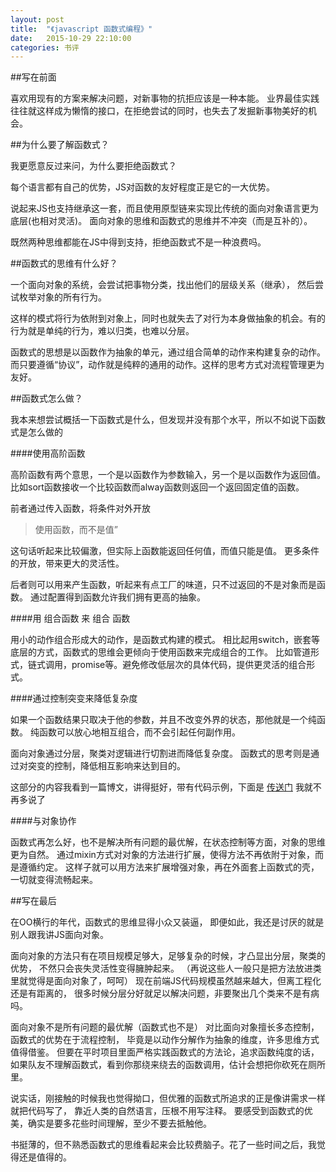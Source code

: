 ```yaml
---
layout: post
title:  "《javascript 函数式编程》"
date:   2015-10-29 22:10:00
categories: 书评
---
```


##写在前面

喜欢用现有的方案来解决问题，对新事物的抗拒应该是一种本能。
业界最佳实践往往就这样成为懒惰的接口，在拒绝尝试的同时，也失去了发掘新事物美好的机会。

##为什么要了解函数式？

我更愿意反过来问，为什么要拒绝函数式？

每个语言都有自己的优势，JS对函数的友好程度正是它的一大优势。

说起来JS也支持继承这一套，而且使用原型链来实现比传统的面向对象语言更为底层(也相对灵活)。
面向对象的思维和函数式的思维并不冲突（而是互补的）。

既然两种思维都能在JS中得到支持，拒绝函数式不是一种浪费吗。

##函数式的思维有什么好？

一个面向对象的系统，会尝试把事物分类，找出他们的层级关系（继承），
然后尝试枚举对象的所有行为。

这样的模式将行为依附到对象上，同时也就失去了对行为本身做抽象的机会。有的行为就是单纯的行为，难以归类，也难以分层。

函数式的思想是以函数作为抽象的单元，通过组合简单的动作来构建复杂的动作。
而只要遵循“协议”，动作就是纯粹的通用的动作。这样的思考方式对流程管理更为友好。

##函数式怎么做？

我本来想尝试概括一下函数式是什么，但发现并没有那个水平，所以不如说下函数式是怎么做的

####使用高阶函数

高阶函数有两个意思，一个是以函数作为参数输入，另一个是以函数作为返回值。
比如sort函数接收一个比较函数而alway函数则返回一个返回固定值的函数。

前者通过传入函数，将条件对外开放
>使用函数，而不是值”

这句话听起来比较偏激，但实际上函数能返回任何值，而值只能是值。
更多条件的开放，带来更大的灵活性。

后者则可以用来产生函数，听起来有点工厂的味道，只不过返回的不是对象而是函数。
通过配置得到函数允许我们拥有更高的抽象。

####用 组合函数 来 组合 函数

用小的动作组合形成大的动作，是函数式构建的模式。
相比起用switch，嵌套等底层的方式，函数式的思维会更倾向于使用函数来完成组合的工作。
比如管道形式，链式调用，promise等。避免修改低层次的具体代码，提供更灵活的组合形式。

####通过控制突变来降低复杂度

如果一个函数结果只取决于他的参数，并且不改变外界的状态，那他就是一个纯函数。
纯函数可以放心地相互组合，而不会引起任何副作用。

面向对象通过分层，聚类对逻辑进行切割进而降低复杂度。
函数式的思考则是通过对突变的控制，降低相互影响来达到目的。

这部分的内容我看到一篇博文，讲得挺好，带有代码示例，下面是
[传送门](http://blog.leapoahead.com/2015/09/19/function-as-first-class-citizen/)
我就不再多说了

####与对象协作

函数式再怎么好，也不是解决所有问题的最优解，在状态控制等方面，对象的思维更为自然。
通过mixin方式对对象的方法进行扩展，使得方法不再依附于对象，而是遵循约定。
这样子就可以用方法来扩展增强对象，再在外面套上函数式的壳，一切就变得流畅起来。

##写在最后

在OO横行的年代，函数式的思维显得小众又装逼，
即便如此，我还是讨厌的就是别人跟我讲JS面向对象。

面向对象的方法只有在项目规模足够大，足够复杂的时候，才凸显出分层，聚类的优势，
不然只会丧失灵活性变得臃肿起来。
（再说这些人一般只是把方法放进类里就觉得是面向对象了，呵呵）
现在前端JS代码规模虽然越来越大，但离工程化还是有距离的，
很多时候分层分好就足以解决问题，非要聚出几个类来不是有病吗。

面向对象不是所有问题的最优解（函数式也不是）
对比面向对象擅长多态控制，函数式的优势在于流程控制，
毕竟是以动作分解作为抽象的维度，许多思维方式值得借鉴。
但要在平时项目里面严格实践函数式的方法论，追求函数纯度的话，
如果队友不理解函数式，看到你那绕来绕去的函数调用，估计会想把你砍死在厕所里。

说实话，刚接触的时候我也觉得拗口，但优雅的函数式所追求的正是像讲需求一样就把代码写了，
靠近人类的自然语言，压根不用写注释。
要感受到函数式的优美，确实是要多花些时间理解，至少不要去抵触他。

书挺薄的，但不熟悉函数式的思维看起来会比较费脑子。花了一些时间之后，我觉得还是值得的。
